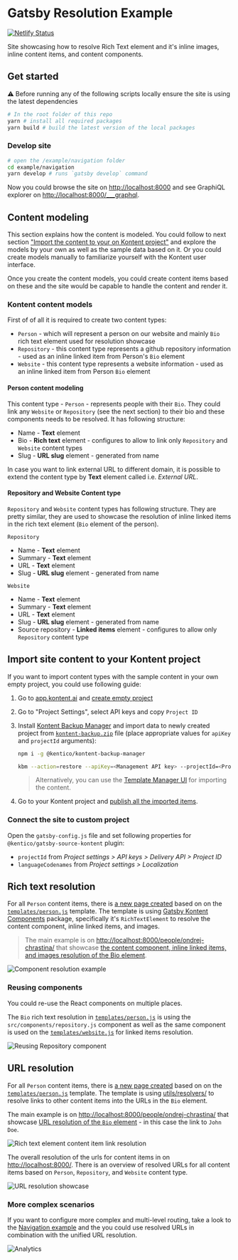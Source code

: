 # Gatsby Resolution Example

[![Netlify Status](https://api.netlify.com/api/v1/badges/2f5f005f-1c66-4022-8c78-382f0a06a2a7/deploy-status)](https://app.netlify.com/sites/kontent-gatsby-example-resolution/deploys)

Site showcasing how to resolve Rich Text element and it's inline images, inline content items, and content components.

## Get started

:warning: Before running any of the following scripts locally ensure the site is using the latest dependencies

```sh
# In the root folder of this repo
yarn # install all required packages
yarn build # build the latest version of the local packages
```

### Develop site

```sh
# open the /example/navigation folder
cd example/navigation
yarn develop # runs `gatsby develop` command
```

Now you could browse the site on <http://localhost:8000> and see GraphiQL explorer on <http://localhost:8000/___graphql>.

## Content modeling

This section explains how the content is modeled. You could follow to next section ["Import the content to your on Kontent project"](#Import-site-content-to-your-Kontent-project) and explore the models by your own as well as the sample data based on it. Or you could create models manually to familiarize yourself with the Kontent user interface.

Once you create the content models, you could create content items based on these and the site would be capable to handle the content and render it.

### Kontent content models

First of of all it is required to create two content types:

- `Person` - which will represent a person on our website and mainly `Bio` rich text element used for resolution showcase
- `Repository` - this content type represents a github repository information - used as an inline linked item from Person's `Bio` element
- `Website` - this content type represents a website information - used as an inline linked item from Person `Bio` element

#### Person content modeling

This content type - `Person` - represents people with their `Bio`. They could link any `Website` or `Repository` (see the next section) to their bio and these components needs to be resolved. It has following structure:

- Name - **Text** element
- Bio - **Rich text** element - configures to allow to link only `Repository` and `Website` content types
- Slug - **URL slug** element - generated from name

In case you want to link external URL to different domain, it is possible to extend the content type by **Text** element called i.e. _External URL_.

#### Repository and Website Content type

`Repository` and `Website` content types has following structure. They are pretty similar, they are used to showcase the resolution of inline linked items in the rich text element (`Bio` element of the person).

`Repository`

- Name - **Text** element
- Summary - **Text** element
- URL - **Text** element
- Slug - **URL slug** element - generated from name

`Website`

- Name - **Text** element
- Summary - **Text** element
- URL - **Text** element
- Slug - **URL slug** element - generated from name
- Source repository - **Linked items** element - configures to allow only `Repository` content type

## Import site content to your Kontent project

If you want to import content types with the sample content in your own empty project, you could use following guide:

1. Go to [app.kontent.ai](https://app.kontent.ai) and [create empty project](https://docs.kontent.ai/tutorials/set-up-kontent/projects/manage-projects#a-creating-projects)
1. Go to "Project Settings", select API keys and copy `Project ID`
1. Install [Kontent Backup Manager](https://github.com/Kentico/kontent-backup-manager-js) and import data to newly created project from [`kontent-backup.zip`](./kontent-backup.zip) file (place appropriate values for `apiKey` and `projectId` arguments):

   ```sh
   npm i -g @kentico/kontent-backup-manager

   kbm --action=restore --apiKey=<Management API key> --projectId=<Project ID> --zipFilename=kontent-backup
   ```

   > Alternatively, you can use the [Template Manager UI](https://kentico.github.io/kontent-template-manager/import-from-file) for importing the content.

1. Go to your Kontent project and [publish all the imported items](https://docs.kontent.ai/tutorials/write-and-collaborate/publish-your-work/publish-content-items).

### Connect the site to custom project

Open the `gatsby-config.js` file and set following properties for `@kentico/gatsby-source-kontent` plugin:

- `projectId` from *Project settings > API keys > Delivery API > Project ID*
- `languageCodenames` from *Project settings > Localization*

## Rich text resolution

For all `Person` content items, there is [a new page created](./gatsby-node.js#L65) based on on the [`templates/person.js`](./src/templates/person.js) template. The template is using [Gatsby Kontent Components](../../packages/gatsby-kontent-components#readme) package, specifically it's `RichTextElement` to resolve the content component, inline linked items, and images.

> The main example is on <http://localhost:8000/people/ondrej-chrastina/> that showcase [the content component, inline linked items, and images resolution of the Bio element](./src/templates/person.js).

![Component resolution example](./docs/component-resolution.png)

### Reusing components

You could re-use the React components on multiple places.

The `Bio` rich text resolution in [`templates/person.js`](./src/templates/person.js) is using the `src/components/repository.js` component as well as the same component is used on the [`templates/website.js`](./src/templates/website.js) for linked items resolution.

![Reusing Repository component](./docs/reusing-components.png)

## URL resolution

For all `Person` content items, there is [a new page created](./gatsby-node.js#L65) based on on the [`templates/person.js`](./src/templates/person.js) template. The template is using [utils/resolvers/](./src/utils/resolvers.js#L1) to resolve links to other content items into the URLs in the `Bio` element.

The main example is on <http://localhost:8000/people/ondrej-chrastina/> that showcase [URL resolution of the `Bio` element](./src/templates/person.js) - in this case the link to `John Doe`.

![Rich text element content item link resolution](./docs/rich-text-content-item-link-resolution.png)

The overall resolution of the urls for content items in on <http://localhost:8000/>. There is an overview of resolved URLs for all content items based on `Person`, `Repository`, and `Website` content type.

![URL resolution showcase](./docs/url-resolution-showcase.png)

### More complex scenarios

If you want to configure more complex and multi-level routing, take a look to the [Navigation example](../navigation#readme) and the you could use resolved URLs in combination with the unified URL resolution.

![Analytics](https://kentico-ga-beacon.azurewebsites.net/api/UA-69014260-4/Kentico/kontent-gatsby-packages/examples/resolution?pixel)
